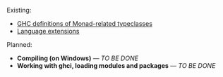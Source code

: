 Existing:
* [GHC definitions of Monad-related typeclasses](https://github.com/rmnavr/hs_study/blob/main/chsheet/monad_tc_defs.md)
* [Language extensions](https://github.com/rmnavr/hs_study/blob/main/chsheet/lang_extensions.md)

Planned:
* **Compiling (on Windows)** — *TO BE DONE*
* **Working with ghci, loading modules and packages** — *TO BE DONE*

